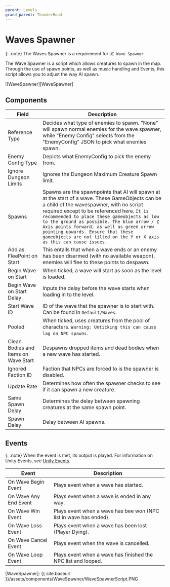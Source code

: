```yaml
---
parent: Levels
grand_parent: ThunderRoad
---
```

# Waves Spawner

{: .note}
The Waves Spawner is a requirement for `UI Wave Spawner` 


The Wave Spawner is a script which allows creatures to spawn in the map. Through the use of spawn points, as well as music handling and Events, this script allows you to adjust the way AI spawn.

![WaveSpawner][WaveSpawner]

## Components

| Field                       | Description
| ---                         | ---
| Reference Type              | Decides what type of enemies to spawn. "None" will spawn normal enemies for the wave spawner, while "Enemy Config" selects from the "EnemyConfig" JSON to pick what enemies spawn.
| Enemy Config Type           | Depicts what EnemyConfig to pick the enemy from.
| Ignore Dungeon Limits       | Ignores the Dungeon Maximum Creature Spawn limit.
| Spawns                      | Spawns are the spawnpoints that AI will spawn at at the start of a wave. These GameObjects can be a child of the wavespawner, with no script required except to be referenced here. `It is recommended to place these gameobjects as low to the ground as possible. The blue arrow / Z Axis points forward, as well as green arrow pointing upwards. Ensure that these gameobjects are not tilted on the Y or X axis as this can cause issues.`
| Add as FleePoint on Start   | This entails that when a wave ends or an enemy has been disarmed (with no available weapon), enemies will flee to these points to despawn. 
| Begin Wave on Start         | When ticked, a wave will start as soon as the level is loaded.
| Begin Wave on Start Delay   | Inputs the delay before the wave starts when loading in to the level.
| Start Wave ID               | ID of the wave that the spawner is to start with. Can be found in `Default/Waves`.
| Pooled                      | When ticked, uses creatures from the pool of characters. `Warning: Unticking this can cause lag on NPC spawns`.
| Clean Bodies and Items on Wave Start | Despawns dropped items and dead bodies when a new wave has started.
| Ignored Faction ID          | Faction that NPCs are forced to is the spawner is disabled.
| Update Rate                 | Determines how often the spawner checks to see if it can spawn a new creature.
| Same Spawn Delay            | Determines the delay between spawning creatures at the same spawn point.
| Spawn Delay                 | Delay between AI spawns.

## Events

{: .note}
When the event is met, its output is played. For information on Unity Events, see [Unity Events][UnityEvents].

[UnityEvents]: https://docs.unity3d.com/Manual/UnityEvents.html


| Event                       | Description
| ---                         | ---
| On Wave Begin Event         | Plays event when a wave has started.
| On Wave Any End Event       | Plays event when a wave is ended in any way.
| On Wave Win Event           | Plays event when a wave has bee won (NPC list in wave has ended).
| On Wave Loss Event          | Plays event when a wave has been lost (Player Dying).
| On Wave Cancel Event        | Plays event when the wave is cancelled.
| On Wave Loop  Event         | Plays event when a wave has finished the NPC list and looped.

[WaveSpawner]: {{ site.baseurl }}/assets/components/WaveSpawner/WaveSpawnerScript.PNG